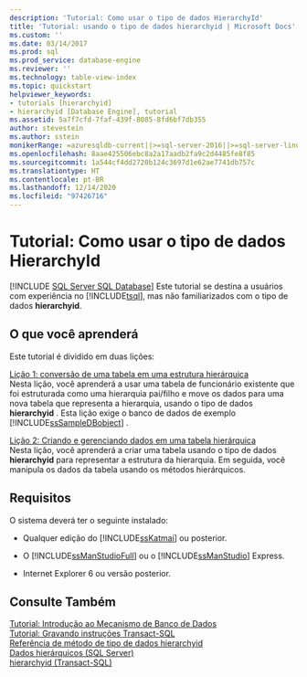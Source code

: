 ```yaml
---
description: 'Tutorial: Como usar o tipo de dados HierarchyId'
title: 'Tutorial: usando o tipo de dados hierarchyid | Microsoft Docs'
ms.custom: ''
ms.date: 03/14/2017
ms.prod: sql
ms.prod_service: database-engine
ms.reviewer: ''
ms.technology: table-view-index
ms.topic: quickstart
helpviewer_keywords:
- tutorials [hierarchyid]
- hierarchyid [Database Engine], tutorial
ms.assetid: 5a7f7cfd-7faf-439f-8085-8fd6bf7db355
author: stevestein
ms.author: sstein
monikerRange: =azuresqldb-current||>=sql-server-2016||>=sql-server-linux-2017||=azuresqldb-mi-current
ms.openlocfilehash: 8aae425506ebc8a2a17aadb2fa9c2d4485fe8f85
ms.sourcegitcommit: 1a544cf4dd2720b124c3697d1e62ae7741db757c
ms.translationtype: HT
ms.contentlocale: pt-BR
ms.lasthandoff: 12/14/2020
ms.locfileid: "97426716"
---
```

# <a name="tutorial-using-the-hierarchyid-data-type"></a>Tutorial: Como usar o tipo de dados HierarchyId
[!INCLUDE [SQL Server SQL Database](../../includes/applies-to-version/sql-asdb.md)]
 Este tutorial se destina a usuários com experiência no [!INCLUDE[tsql](../../includes/tsql-md.md)], mas não familiarizados com o tipo de dados **hierarchyid**.  
  
## <a name="what-you-will-learn"></a>O que você aprenderá  
Este tutorial é dividido em duas lições:  
  
[Lição 1: conversão de uma tabela em uma estrutura hierárquica](../../relational-databases/tables/lesson-1-converting-a-table-to-a-hierarchical-structure.md)  
Nesta lição, você aprenderá a usar uma tabela de funcionário existente que foi estruturada como uma hierarquia pai/filho e move os dados para uma nova tabela que representa a hierarquia, usando o tipo de dados **hierarchyid** . Esta lição exige o banco de dados de exemplo [!INCLUDE[ssSampleDBobject](../../includes/sssampledbobject-md.md)] .  
  
[Lição 2: Criando e gerenciando dados em uma tabela hierárquica](../../relational-databases/tables/lesson-2-creating-and-managing-data-in-a-hierarchical-table.md)  
Nesta lição, você aprenderá a criar uma tabela usando o tipo de dados **hierarchyid** para representar a estrutura da hierarquia. Em seguida, você manipula os dados da tabela usando os métodos hierárquicos.  
  
## <a name="requirements"></a>Requisitos  
O sistema deverá ter o seguinte instalado:  
  
-   Qualquer edição do [!INCLUDE[ssKatmai](../../includes/sskatmai-md.md)] ou posterior.  
  
-   O [!INCLUDE[ssManStudioFull](../../includes/ssmanstudiofull-md.md)] ou o [!INCLUDE[ssManStudio](../../includes/ssmanstudio-md.md)] Express.  
  
-   Internet Explorer 6 ou versão posterior.  
  
## <a name="see-also"></a>Consulte Também  
[Tutorial: Introdução ao Mecanismo de Banco de Dados](../../relational-databases/tutorial-getting-started-with-the-database-engine.md)  
[Tutorial: Gravando instruções Transact-SQL](../../t-sql/tutorial-writing-transact-sql-statements.md)  
[Referência de método de tipo de dados hierarchyid](../../t-sql/data-types/hierarchyid-data-type-method-reference.md)  
[Dados hierárquicos &#40;SQL Server&#41;](../../relational-databases/hierarchical-data-sql-server.md)  
[hierarchyid &#40;Transact-SQL&#41;](../../t-sql/data-types/hierarchyid-data-type-method-reference.md)  
  
  
